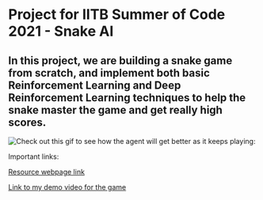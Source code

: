 # Project for IITB Summer of Code 2021 - Snake AI

## In this project, we are building a snake game from scratch, and implement both basic Reinforcement Learning and Deep Reinforcement Learning techniques to help the snake master the game and get really high scores.

![Check out this gif to see how the agent will get better as it keeps playing:](https://drive.google.com/file/d/1MnOe8JvfhyjQLZEXpKmxDtKR1B8MJKY7/view?usp=sharing)

Important links:

[Resource webpage link](https://www.notion.so/SOC-Snake-AI-Project-471ff57983a24f749ca0ec08df8c9472)

[Link to my demo video for the game](https://drive.google.com/file/d/1AwzIKlioTHutlSaIQ4TMpIIDqLMYU6VE/view?usp=sharing)